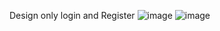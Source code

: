 Design only login and Register
![image](https://github.com/user-attachments/assets/e202fea5-61c9-4818-a3f4-2cb20fbcc6e0)
![image](https://github.com/user-attachments/assets/60725903-67e2-4669-be1d-027ca29ff2f1)

